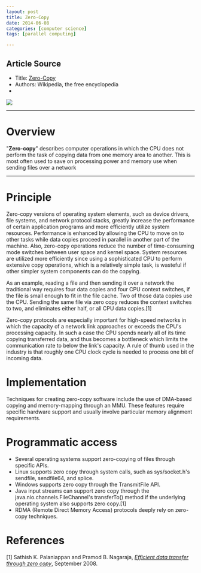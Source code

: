```yaml
---
layout: post
title: Zero-Copy
date: 2014-06-08
categories: [computer science]
tags: [parallel computing]

---
```


## Article Source
* Title: [Zero-Copy](http://en.wikipedia.org/wiki/Zero-copy)
* Authors:  Wikipedia, the free encyclopedia
* 
[![](http://sungsoo.github.com/images/rdma.png)](http://sungsoo.github.com/images/rdma.png)

---

# Overview

"**Zero-copy**" describes computer operations in which the CPU does not perform the task of copying data from one memory area to another. This is most often used to save on processing power and memory use when sending files over a network

---

# Principle

Zero-copy versions of operating system elements, such as device drivers, file systems, and network protocol stacks, greatly increase the performance of certain application programs and more efficiently utilize system resources. Performance is enhanced by allowing the CPU to move on to other tasks while data copies proceed in parallel in another part of the machine. Also, zero-copy operations reduce the number of time-consuming mode switches between user space and kernel space. System resources are utilized more efficiently since using a sophisticated CPU to perform extensive copy operations, which is a relatively simple task, is wasteful if other simpler system components can do the copying.

As an example, reading a file and then sending it over a network the traditional way requires four data copies and four CPU context switches, if the file is small enough to fit in the file cache. Two of those data copies use the CPU. Sending the same file via zero copy reduces the context switches to two, and eliminates either half, or all CPU data copies.[1]

Zero-copy protocols are especially important for high-speed networks in which the capacity of a network link approaches or exceeds the CPU's processing capacity. In such a case the CPU spends nearly all of its time copying transferred data, and thus becomes a bottleneck which limits the communication rate to below the link's capacity. A rule of thumb used in the industry is that roughly one CPU clock cycle is needed to process one bit of incoming data.

# Implementation

Techniques for creating zero-copy software include the use of DMA-based copying and memory-mapping through an MMU. These features require specific hardware support and usually involve particular memory alignment requirements.

# Programmatic access

* Several operating systems support zero-copying of files through specific APIs.
* Linux supports zero copy through system calls, such as sys/socket.h's sendfile, sendfile64, and splice.
* Windows supports zero copy through the TransmitFile API.
* Java input streams can support zero copy through the java.nio.channels.FileChannel's transferTo() method if the underlying operating system also supports zero copy.[1]
* RDMA (Remote Direct Memory Access) protocols deeply rely on zero-copy techniques.

# References

[1] Sathish K. Palaniappan and Pramod B. Nagaraja, [*Efficient data transfer through zero copy*](http://sungsoo.github.com/papers/zerocopy.pdf), September 2008.